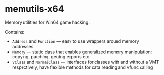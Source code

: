 # memutils-x64
Memory utilities for Win64 game hacking.

Contains:
* `Address` and `Function` — easy to use wrappers around memory addresses
* `Memory` — static class that enables generalized memory manipulation: copying, patching, getting exports etc.
* `VClass` and `NormalClass` — interfaces for classes with and without a VMT respectively, have flexible methods for data reading and vfunc calling  
